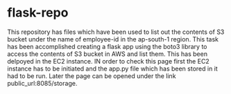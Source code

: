 # flask-repo

This repository has files which have been used to list out the contents of S3 bucket under the name of employee-id in the ap-south-1 region. This task has been accomplished creating a flask app using the boto3 library to access the contents of S3 bucket in AWS and list them. This has been delpoyed in the EC2 instance. IN order to check this page first the EC2 instance has to be initiated and the app.py file which has been stored in it had to be run. Later the page can be opened under the link public_url:8085/storage.

